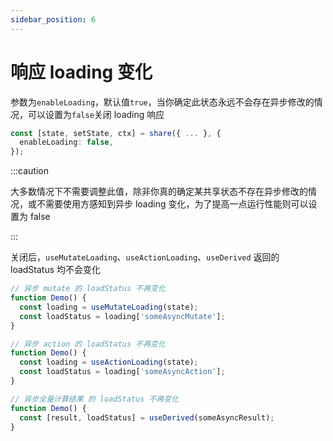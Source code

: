 ```yaml
---
sidebar_position: 6
---
```


# 响应 loading 变化

参数为`enableLoading`，默认值`true`，当你确定此状态永远不会存在异步修改的情况，可以设置为`false`关闭 loading 响应

```ts
const [state, setState, ctx] = share({ ... }, {
  enableLoading: false,
});
```

:::caution

大多数情况下不需要调整此值，除非你真的确定某共享状态不存在异步修改的情况，或不需要使用方感知到异步 loading 变化，为了提高一点运行性能则可以设置为 false

:::

关闭后，`useMutateLoading`、`useActionLoading`、`useDerived` 返回的 loadStatus 均不会变化

```ts
// 异步 mutate 的 loadStatus 不再变化
function Demo() {
  const loading = useMutateLoading(state);
  const loadStatus = loading['someAsyncMutate'];
}

// 异步 action 的 loadStatus 不再变化
function Demo() {
  const loading = useActionLoading(state);
  const loadStatus = loading['someAsyncAction'];
}

// 异步全量计算结果 的 loadStatus 不再变化
function Demo() {
  const [result, loadStatus] = useDerived(someAsyncResult);
}
```
